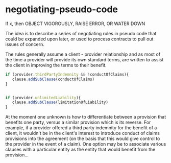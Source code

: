 # negotiating-pseudo-code
If x, then OBJECT VIGOROUSLY, RAISE ERROR, OR WATER DOWN

The idea is to describe a series of negotiating rules in pseudo code that could be expanded upon later, or used to process contracts to pull out issues of concern.

The rules generally assume a client - provider relationship and as most of the time a provider will provide its own standard terms, are written to assist the client in improving the terms to their benefit.

```javascript
if (provider.thirdPartyIndemnity && !conductOfClaims){
   clause.addSubClause(conductOfClaims)
}


if (provider.unlimitedLiability){
   clause.addSubClause(limitationOfLiability)
}
```


At the moment one unknown is how to differentiate between a provision that benefits one party, versus a similar provision which is its reverse. For example, if a provider offered a third party indemnity for the benefit of a client, it wouldn't be in the client's interest to introduce conduct of claims provisions into the agreement (on the basis that this would give control to the provider in the event of a claim). One option may be to associate various clauses with a particular entity as the entity that would benefit from the provision...
